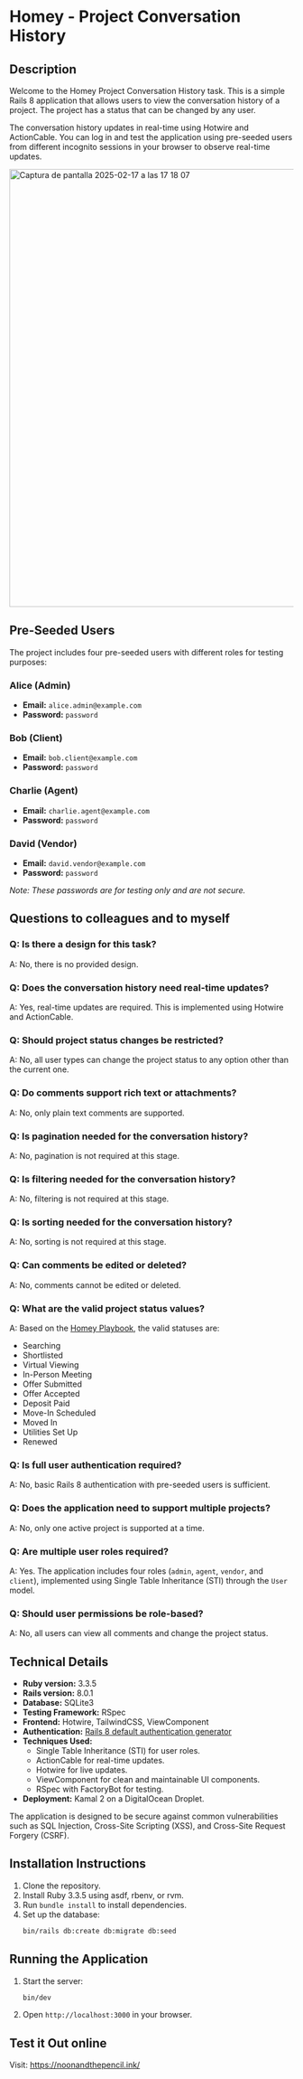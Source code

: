 # Homey - Project Conversation History

## Description
Welcome to the Homey Project Conversation History task. This is a simple Rails 8 application that allows users to view the conversation history of a project. The project has a status that can be changed by any user.

The conversation history updates in real-time using Hotwire and ActionCable. You can log in and test the application using pre-seeded users from different incognito sessions in your browser to observe real-time updates.

<img width="775" alt="Captura de pantalla 2025-02-17 a las 17 18 07" src="https://github.com/user-attachments/assets/9c9bd375-78b3-4e25-8d02-2613d98d88ec" />


## Pre-Seeded Users
The project includes four pre-seeded users with different roles for testing purposes:

### **Alice (Admin)**
- **Email:** `alice.admin@example.com`
- **Password:** `password`

### **Bob (Client)**
- **Email:** `bob.client@example.com`
- **Password:** `password`

### **Charlie (Agent)**
- **Email:** `charlie.agent@example.com`
- **Password:** `password`

### **David (Vendor)**
- **Email:** `david.vendor@example.com`
- **Password:** `password`

*Note: These passwords are for testing only and are not secure.*

## Questions to colleagues and to myself

### **Q: Is there a design for this task?**
A: No, there is no provided design.

### **Q: Does the conversation history need real-time updates?**
A: Yes, real-time updates are required. This is implemented using Hotwire and ActionCable.

### **Q: Should project status changes be restricted?**
A: No, all user types can change the project status to any option other than the current one.

### **Q: Do comments support rich text or attachments?**
A: No, only plain text comments are supported.

### **Q: Is pagination needed for the conversation history?**
A: No, pagination is not required at this stage.

### **Q: Is filtering needed for the conversation history?**
A: No, filtering is not required at this stage.

### **Q: Is sorting needed for the conversation history?**
A: No, sorting is not required at this stage.

### **Q: Can comments be edited or deleted?**
A: No, comments cannot be edited or deleted.

### **Q: What are the valid project status values?**
A: Based on the [Homey Playbook](https://allentities.notion.site/Homey-Playbook-Lite-c434d9c252004493aa5a7f8770c87e5a), the valid statuses are:
  - Searching
  - Shortlisted
  - Virtual Viewing
  - In-Person Meeting
  - Offer Submitted
  - Offer Accepted
  - Deposit Paid
  - Move-In Scheduled
  - Moved In
  - Utilities Set Up
  - Renewed

### **Q: Is full user authentication required?**
A: No, basic Rails 8 authentication with pre-seeded users is sufficient.

### **Q: Does the application need to support multiple projects?**
A: No, only one active project is supported at a time.

### **Q: Are multiple user roles required?**
A: Yes. The application includes four roles (`admin`, `agent`, `vendor`, and `client`), implemented using Single Table Inheritance (STI) through the `User` model.

### **Q: Should user permissions be role-based?**
A: No, all users can view all comments and change the project status.

## Technical Details

- **Ruby version:** 3.3.5
- **Rails version:** 8.0.1
- **Database:** SQLite3
- **Testing Framework:** RSpec
- **Frontend:** Hotwire, TailwindCSS, ViewComponent
- **Authentication:** [Rails 8 default authentication generator](https://youtu.be/4q1RWZABhKE?si=eEm3rF2B7gjH2qYQ)
- **Techniques Used:**
  - Single Table Inheritance (STI) for user roles.
  - ActionCable for real-time updates.
  - Hotwire for live updates.
  - ViewComponent for clean and maintainable UI components.
  - RSpec with FactoryBot for testing.
- **Deployment:** Kamal 2 on a DigitalOcean Droplet.

The application is designed to be secure against common vulnerabilities such as SQL Injection, Cross-Site Scripting (XSS), and Cross-Site Request Forgery (CSRF).

## Installation Instructions
1. Clone the repository.
2. Install Ruby 3.3.5 using asdf, rbenv, or rvm.
3. Run `bundle install` to install dependencies.
4. Set up the database:
   ```sh
   bin/rails db:create db:migrate db:seed
   ```

## Running the Application
1. Start the server:
   ```sh
   bin/dev
   ```
2. Open `http://localhost:3000` in your browser.

## Test it Out online
Visit: https://noonandthepencil.ink/

